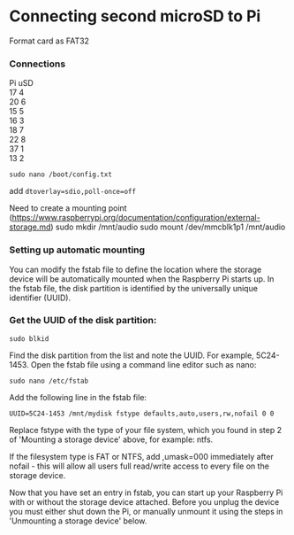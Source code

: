 # Connecting second microSD to Pi

Format card as FAT32

### Connections
Pi   uSD  
17    4  
20    6  
15    5  
16    3  
18    7  
22    8  
37    1  
13    2  


`sudo nano /boot/config.txt`

add
`dtoverlay=sdio,poll-once=off`


Need to create a mounting point (https://www.raspberrypi.org/documentation/configuration/external-storage.md)
    sudo mkdir /mnt/audio
    sudo mount /dev/mmcblk1p1 /mnt/audio



### Setting up automatic mounting
You can modify the fstab file to define the location where the storage device will be automatically mounted when the Raspberry Pi starts up. In the fstab file, the disk partition is identified by the universally unique identifier (UUID).

### Get the UUID of the disk partition:

`sudo blkid`  

Find the disk partition from the list and note the UUID. For example, 5C24-1453.
Open the fstab file using a command line editor such as nano:

`sudo nano /etc/fstab`  

Add the following line in the fstab file:

`UUID=5C24-1453 /mnt/mydisk fstype defaults,auto,users,rw,nofail 0 0`


Replace fstype with the type of your file system, which you found in step 2 of 'Mounting a storage device' above, for example: ntfs.

If the filesystem type is FAT or NTFS, add ,umask=000 immediately after nofail - this will allow all users full read/write access to every file on the storage device.  

Now that you have set an entry in fstab, you can start up your Raspberry Pi with or without the storage device attached. Before you unplug the device you must either shut down the Pi, or manually unmount it using the steps in 'Unmounting a storage device' below.